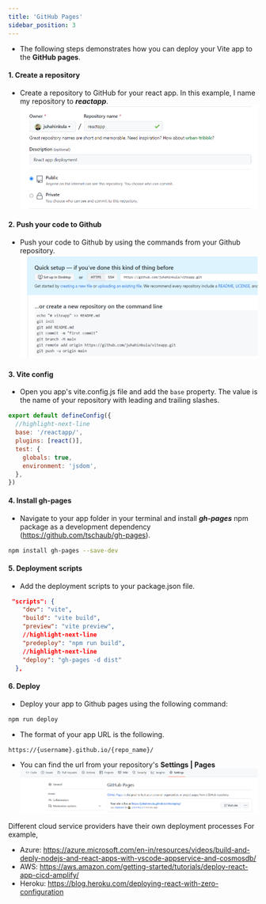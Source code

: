 ```yaml
---
title: 'GitHub Pages'
sidebar_position: 3
---
```


- The following steps demonstrates how you can deploy your Vite app to the **GitHub pages**.

#### 1. Create a repository 
- Create a repository to GitHub for your react app. In this example, I name my repository to ***reactapp***.
![w:700](./img/newrepo2.png)

#### 2. Push your code to Github 
- Push your code to Github by using the commands from your Github repository.
![w:700](./img/settings.png)

#### 3. Vite config 
- Open you app's vite.config.js file and add the `base` property. The value is the name of your repository with leading and trailing slashes.
```js
export default defineConfig({
  //highlight-next-line
  base: '/reactapp/',
  plugins: [react()],
  test: {
    globals: true,
    environment: 'jsdom',
  },
})

```
#### 4. Install gh-pages 
- Navigate to your app folder in your terminal and install ***gh-pages*** npm package as a development dependency (https://github.com/tschaub/gh-pages).

```bash
npm install gh-pages --save-dev
```
#### 5. Deployment scripts 
- Add the deployment scripts to your package.json file.
```json
 "scripts": {
    "dev": "vite",
    "build": "vite build",
    "preview": "vite preview",
    //highlight-next-line
    "predeploy": "npm run build",
    //highlight-next-line
    "deploy": "gh-pages -d dist"
  },
```
#### 6. Deploy
- Deploy your app to Github pages using the following command:
```bash
npm run deploy
```
- The format of your app URL is the following.

```
https://{username}.github.io/{repo_name}/
```
- You can find the url from your repository's **Settings | Pages**
![](./img/ghpages_url.png)

Different cloud service providers have their own deployment processes
For example,
- Azure:
https://azure.microsoft.com/en-in/resources/videos/build-and-deply-nodejs-and-react-apps-with-vscode-appservice-and-cosmosdb/
- AWS:
https://aws.amazon.com/getting-started/tutorials/deploy-react-app-cicd-amplify/
- Heroku:
https://blog.heroku.com/deploying-react-with-zero-configuration


